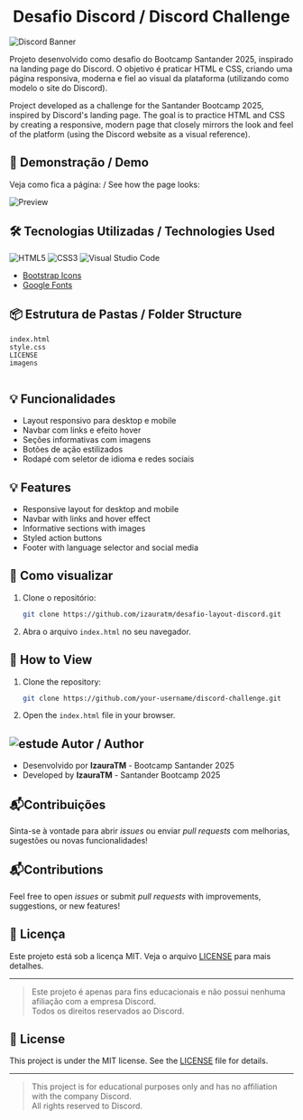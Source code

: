 # <h1 align="center"> Desafio Discord / Discord Challenge</h1>

![Discord Banner](https://github.com/user-attachments/assets/990ef7ab-766c-41e1-819b-6c3def8ef40a)

Projeto desenvolvido como desafio do Bootcamp Santander 2025, inspirado na landing page do Discord. O objetivo é praticar HTML e CSS, criando uma página responsiva, moderna e fiel ao visual da plataforma (utilizando como modelo o site do Discord).

Project developed as a challenge for the Santander Bootcamp 2025, inspired by Discord's landing page. The goal is to practice HTML and CSS by creating a responsive, modern page that closely mirrors the look and feel of the platform (using the Discord website as a visual reference).
## 🚀 Demonstração / Demo

Veja como fica a página: / See how the page looks:

![Preview](imagens/Section%20Image.png)

## 🛠️ Tecnologias Utilizadas / Technologies Used

![HTML5](https://img.shields.io/badge/HTML5-E34F26?style=for-the-badge&logo=html5&logoColor=white)
![CSS3](https://img.shields.io/badge/CSS3-1572B6?style=for-the-badge&logo=css3&logoColor=white)
![Visual Studio Code](https://img.shields.io/badge/Editor-VS%20Code-007ACC?style=for-the-badge&logo=visual-studio-code&logoColor=white)
- [Bootstrap Icons](https://icons.getbootstrap.com/)
- [Google Fonts](https://fonts.google.com/)

## 📦 Estrutura de Pastas / Folder Structure

```
index.html
style.css
LICENSE
imagens
  
```

## 💡 Funcionalidades 

- Layout responsivo para desktop e mobile
- Navbar com links e efeito hover
- Seções informativas com imagens
- Botões de ação estilizados
- Rodapé com seletor de idioma e redes sociais

## 💡 Features

- Responsive layout for desktop and mobile
- Navbar with links and hover effect
- Informative sections with images
- Styled action buttons
- Footer with language selector and social media

## 📲 Como visualizar

1. Clone o repositório:
   ```sh
   git clone https://github.com/izauratm/desafio-layout-discord.git
   ```
2. Abra o arquivo `index.html` no seu navegador.

## 📲 How to View

1. Clone the repository:
   ```sh
   git clone https://github.com/your-username/discord-challenge.git
   ```
2. Open the `index.html` file in your browser.   

## ![estude](https://github.com/user-attachments/assets/f2f58f4e-c422-49af-8d03-67dfa175a54a) Autor / Author
* Desenvolvido por **IzauraTM**  -  Bootcamp Santander 2025
* Developed by **IzauraTM**  -  Santander Bootcamp 2025

## 📬Contribuições
Sinta-se à vontade para abrir _issues_ ou enviar _pull requests_ com melhorias, sugestões ou novas funcionalidades!

## 📬Contributions
Feel free to open _issues_ or submit _pull requests_ with improvements, suggestions, or new features!

## 📝 Licença

Este projeto está sob a licença MIT. Veja o arquivo [LICENSE](LICENSE) para mais detalhes.

---

> Este projeto é apenas para fins educacionais e não possui nenhuma afiliação com a empresa Discord.  
> Todos os direitos reservados ao Discord.

## 📝 License

This project is under the MIT license. See the [LICENSE](LICENSE) file for details.

---

> This project is for educational purposes only and has no affiliation with the company Discord.  
> All rights reserved to Discord. 
